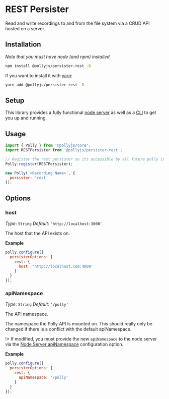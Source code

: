# REST Persister

Read and write recordings to and from the file system via a CRUD API hosted
on a server.

## Installation

_Note that you must have node (and npm) installed._

```bash
npm install @pollyjs/persister-rest -D
```

If you want to install it with [yarn](https://yarnpkg.com):

```bash
yarn add @pollyjs/persister-rest -D
```

## Setup

This library provides a fully functional [node server](node-server/overview)
as well as a [CLI](cli/overview) to get you up and running.

## Usage

```js
import { Polly } from '@pollyjs/core';
import RESTPersister from '@pollyjs/persister-rest';

// Register the rest persister so its accessible by all future polly instances
Polly.register(RESTPersister);

new Polly('<Recording Name>', {
  persister: 'rest'
});
```

## Options

### host

_Type_: `String`
_Default_: `'http://localhost:3000'`

The host that the API exists on.

**Example**

```js
polly.configure({
  persisterOptions: {
    rest: {
      host: 'http://localhost.com:4000'
    }
  }
});
```

### apiNamespace

_Type_: `String`
_Default_: `'/polly'`

The API namespace.

The namespace the Polly API is mounted on. This should really only be changed
if there is a conflict with the default apiNamespace.

!> If modified, you must provide the new `apiNamespace` to the node server
via the [Node Server apiNamespace](node-server/overview#apinamespace) configuration
option.

**Example**

```js
polly.configure({
  persisterOptions: {
    rest: {
      apiNamespace: '/polly'
    }
  }
});
```

